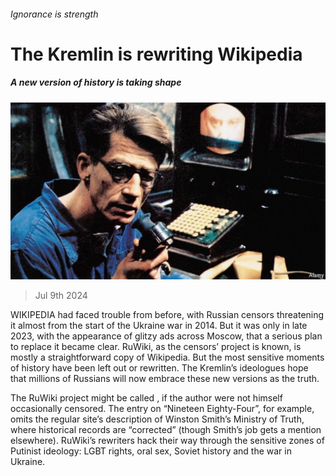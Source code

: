###### Ignorance is strength

# The Kremlin is rewriting Wikipedia 

##### A new version of history is taking shape 

![image](images/20240713_EUP002.jpg) 

> Jul 9th 2024 

WIKIPEDIA had faced trouble from  before, with Russian censors threatening it almost from the start of the Ukraine war in 2014. But it was only in late 2023, with the appearance of glitzy ads across Moscow, that a serious plan to replace it became clear. RuWiki, as the censors’ project is known, is mostly a straightforward copy of Wikipedia. But the most sensitive moments of history have been left out or rewritten. The Kremlin’s ideologues hope that millions of Russians will now embrace these new versions as the truth. 


The RuWiki project might be called , if the author were not himself occasionally censored. The entry on “Nineteen Eighty-Four”, for example, omits the regular site’s description of Winston Smith’s Ministry of Truth, where historical records are “corrected” (though Smith’s job gets a mention elsewhere). RuWiki’s rewriters hack their way through the sensitive zones of Putinist ideology: LGBT rights, oral sex, Soviet history and the war in Ukraine. 


